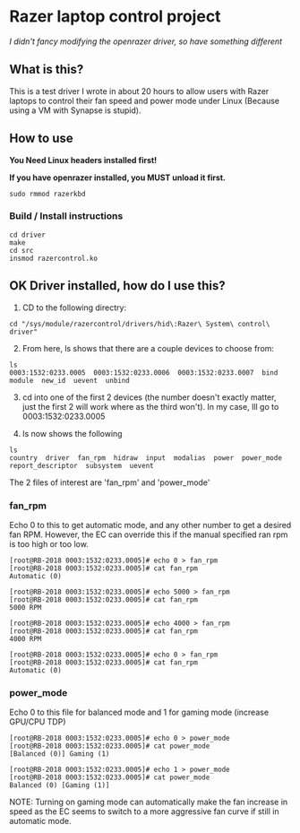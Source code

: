 # Razer laptop control project

*I didn't fancy modifying the openrazer driver, so have something different*

## What is this?
This is a test driver I wrote in about 20 hours to allow users with Razer laptops to control their fan speed and power mode under Linux (Because using a VM with Synapse is stupid).

## How to use
**You Need Linux headers installed first!**

**If you have openrazer installed, you MUST unload it first.**
```
sudo rmmod razerkbd
```

### Build / Install instructions
```
cd driver
make
cd src
insmod razercontrol.ko
```

## OK Driver installed, how do I use this?
1. CD to the following directry:
```
cd "/sys/module/razercontrol/drivers/hid\:Razer\ System\ control\ driver"
```
2. From here, ls shows that there are a couple devices to choose from:
```
ls
0003:1532:0233.0005  0003:1532:0233.0006  0003:1532:0233.0007  bind  module  new_id  uevent  unbind
```
3. cd into one of the first 2 devices (the number doesn't exactly matter, just the first 2 will work where as the third won't). In my case, Ill go to 0003:1532:0233.0005

4. ls now shows the following
```
ls
country  driver  fan_rpm  hidraw  input  modalias  power  power_mode  report_descriptor  subsystem  uevent
```

The 2 files of interest are 'fan_rpm' and 'power_mode'

### fan_rpm
Echo 0 to this to get automatic mode, and any other number to get a desired fan RPM. However, the EC can override this if the manual specified ran rpm is too high or too low.
```
[root@RB-2018 0003:1532:0233.0005]# echo 0 > fan_rpm 
[root@RB-2018 0003:1532:0233.0005]# cat fan_rpm 
Automatic (0)

[root@RB-2018 0003:1532:0233.0005]# echo 5000 > fan_rpm 
[root@RB-2018 0003:1532:0233.0005]# cat fan_rpm 
5000 RPM

[root@RB-2018 0003:1532:0233.0005]# echo 4000 > fan_rpm 
[root@RB-2018 0003:1532:0233.0005]# cat fan_rpm 
4000 RPM

[root@RB-2018 0003:1532:0233.0005]# echo 0 > fan_rpm 
[root@RB-2018 0003:1532:0233.0005]# cat fan_rpm 
Automatic (0)

```

### power_mode
Echo 0 to this file for balanced mode and 1 for gaming mode (increase GPU/CPU TDP)
```
[root@RB-2018 0003:1532:0233.0005]# echo 0 > power_mode
[root@RB-2018 0003:1532:0233.0005]# cat power_mode 
[Balanced (0)] Gaming (1)

[root@RB-2018 0003:1532:0233.0005]# echo 1 > power_mode
[root@RB-2018 0003:1532:0233.0005]# cat power_mode
Balanced (0) [Gaming (1)]
```

NOTE: Turning on gaming mode can automatically make the fan increase in speed as the EC seems to switch to a more aggressive fan curve if still in automatic mode.
